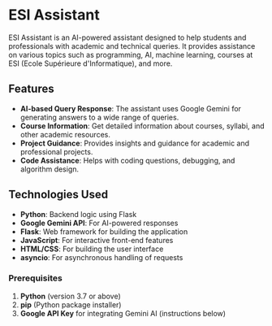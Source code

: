 # ESI Assistant

ESI Assistant is an AI-powered assistant designed to help students and professionals with academic and technical queries. It provides assistance on various topics such as programming, AI, machine learning, courses at ESI (Ecole Supérieure d'Informatique), and more.

## Features

- **AI-based Query Response**: The assistant uses Google Gemini for generating answers to a wide range of queries.
- **Course Information**: Get detailed information about courses, syllabi, and other academic resources.
- **Project Guidance**: Provides insights and guidance for academic and professional projects.
- **Code Assistance**: Helps with coding questions, debugging, and algorithm design.

## Technologies Used

- **Python**: Backend logic using Flask
- **Google Gemini API**: For AI-powered responses
- **Flask**: Web framework for building the application
- **JavaScript**: For interactive front-end features
- **HTML/CSS**: For building the user interface
- **asyncio**: For asynchronous handling of requests


### Prerequisites

1. **Python** (version 3.7 or above)
2. **pip** (Python package installer)
3. **Google API Key** for integrating Gemini AI (instructions below)
